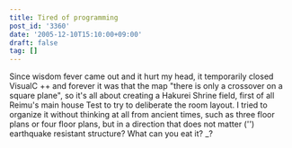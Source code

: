 ```yaml
---
title: Tired of programming
post_id: '3360'
date: '2005-12-10T15:10:00+09:00'
draft: false
tag: []
---
```


Since wisdom fever came out and it hurt my head, it temporarily closed VisualC ++ and forever it was that the map "there is only a crossover on a square plane", so it's all about creating a Hakurei Shrine field, first of all Reimu's main house Test to try to deliberate the room layout. I tried to organize it without thinking at all from ancient times, such as three floor plans or four floor plans, but in a direction that does not matter ('') earthquake resistant structure? What can you eat it? _?